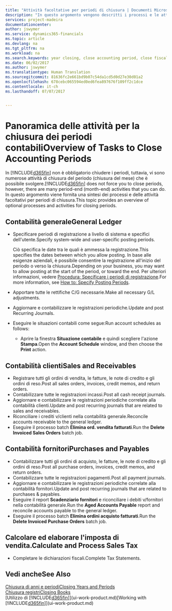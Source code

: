 ```yaml
---
title: "Attività facoltative per periodi di chiusura | Documenti Microsoft"
description: "In questo argomento vengono descritti i processi e le attività facoltativi per la chiusura dei periodi contabili in Financials."
services: project-madeira
documentationcenter: 
author: jswymer
ms.service: dynamics365-financials
ms.topic: article
ms.devlang: na
ms.tgt_pltfrm: na
ms.workload: na
ms.search.keywords: year closing, close accounting period, close fiscal year, aging, creditor payments, vendor payments
ms.date: 06/02/2017
ms.author: jswymer
ms.translationtype: Human Translation
ms.sourcegitcommit: 81636fc2e661bd9b07c54da1cd5d0d27e30d01a2
ms.openlocfilehash: 678cebc065594ed0ed6fea897676f109ff2c1dce
ms.contentlocale: it-ch
ms.lasthandoff: 07/07/2017


---
```

# <a name="overview-of-tasks-to-close-accounting-periods"></a><span data-ttu-id="4dd52-103">Panoramica delle attività per la chiusura dei periodi contabili</span><span class="sxs-lookup"><span data-stu-id="4dd52-103">Overview of Tasks to Close Accounting Periods</span></span>
<span data-ttu-id="4dd52-104">In [!INCLUDE[d365fin](includes/d365fin_md.md)] non è obbligatorio chiudere i periodi, tuttavia, vi sono numerose attività di chiusura del periodo (chiusura del mese) che è possibile svolgere.</span><span class="sxs-lookup"><span data-stu-id="4dd52-104">[!INCLUDE[d365fin](includes/d365fin_md.md)] does not force you to close periods, however, there are many period-end (month-end) activities that you can do.</span></span> <span data-ttu-id="4dd52-105">In questo argomento viene fornita una sintesi dei processi e delle attività facoltativi per periodi di chiusura.</span><span class="sxs-lookup"><span data-stu-id="4dd52-105">This topic provides an overview of optional processes and activities for closing periods.</span></span>  

## <a name="general-ledger"></a><span data-ttu-id="4dd52-106">Contabilità generale</span><span class="sxs-lookup"><span data-stu-id="4dd52-106">General Ledger</span></span>
* <span data-ttu-id="4dd52-107">Specificare periodi di registrazione a livello di sistema e specifici dell'utente.</span><span class="sxs-lookup"><span data-stu-id="4dd52-107">Specify system-wide and user-specific posting periods.</span></span>  

    <span data-ttu-id="4dd52-108">Ciò specifica le date tra le quali è ammessa la registrazione.</span><span class="sxs-lookup"><span data-stu-id="4dd52-108">This specifies the dates between which you allow posting.</span></span> <span data-ttu-id="4dd52-109">In base alle esigenze aziendali, è possibile consentire la registrazione all'inizio del periodo o verso la chiusura.</span><span class="sxs-lookup"><span data-stu-id="4dd52-109">Depending on your business, you may want to allow posting at the start of the period, or toward the end.</span></span> <span data-ttu-id="4dd52-110">Per ulteriori informazioni, vedere [Procedura: Specificare i periodi di registrazione](finance-how-specify-posting-periods.md).</span><span class="sxs-lookup"><span data-stu-id="4dd52-110">For more information, see [How to: Specify Posting Periods](finance-how-specify-posting-periods.md).</span></span>  
* <span data-ttu-id="4dd52-111">Apportare tutte le rettifiche C/G necessarie.</span><span class="sxs-lookup"><span data-stu-id="4dd52-111">Make all necessary G/L adjustments.</span></span>  
* <span data-ttu-id="4dd52-112">Aggiornare e contabilizzare le registrazioni periodiche.</span><span class="sxs-lookup"><span data-stu-id="4dd52-112">Update and post Recurring Journals.</span></span>  
  <!--* Process Consolidations-->
* <span data-ttu-id="4dd52-113">Eseguire le situazioni contabili come segue:</span><span class="sxs-lookup"><span data-stu-id="4dd52-113">Run account schedules as follows:</span></span>  
  * <span data-ttu-id="4dd52-114">Aprire la finestra **Situazione contabile** e quindi scegliere l'azione **Stampa**.</span><span class="sxs-lookup"><span data-stu-id="4dd52-114">Open the **Account Schedule** window, and then choose the **Print** action.</span></span>  

## <a name="sales-and-receivables"></a><span data-ttu-id="4dd52-115">Contabilità clienti</span><span class="sxs-lookup"><span data-stu-id="4dd52-115">Sales and Receivables</span></span>
* <span data-ttu-id="4dd52-116">Registrare tutti gli ordini di vendita, le fatture, le note di credito e gli ordini di reso.</span><span class="sxs-lookup"><span data-stu-id="4dd52-116">Post all sales orders, invoices, credit memos, and return orders.</span></span>  
* <span data-ttu-id="4dd52-117">Contabilizzare tutte le registrazioni incassi.</span><span class="sxs-lookup"><span data-stu-id="4dd52-117">Post all cash receipt journals.</span></span>  
* <span data-ttu-id="4dd52-118">Aggiornare e contabilizzare le registrazioni periodiche correlate alla contabilità clienti.</span><span class="sxs-lookup"><span data-stu-id="4dd52-118">Update and post recurring journals that are related to sales and receivables.</span></span>  
* <span data-ttu-id="4dd52-119">Riconciliare i crediti v/clienti nella contabilità generale.</span><span class="sxs-lookup"><span data-stu-id="4dd52-119">Reconcile accounts receivable to the general ledger.</span></span>  
* <span data-ttu-id="4dd52-120">Eseguire il processo batch **Elimina ord. vendita fatturati**.</span><span class="sxs-lookup"><span data-stu-id="4dd52-120">Run the **Delete Invoiced Sales Orders** batch job.</span></span>  

## <a name="purchases-and-payables"></a><span data-ttu-id="4dd52-121">Contabilità fornitori</span><span class="sxs-lookup"><span data-stu-id="4dd52-121">Purchases and Payables</span></span>
* <span data-ttu-id="4dd52-122">Contabilizzare tutti gli ordini di acquisto, le fatture, le note di credito e gli ordini di reso.</span><span class="sxs-lookup"><span data-stu-id="4dd52-122">Post all purchase orders, invoices, credit memos, and return orders.</span></span>  
* <span data-ttu-id="4dd52-123">Contabilizzare tutte le registrazioni pagamenti.</span><span class="sxs-lookup"><span data-stu-id="4dd52-123">Post all payment journals.</span></span>  
* <span data-ttu-id="4dd52-124">Aggiornare e contabilizzare le registrazioni periodiche correlate alla contabilità fornitori.</span><span class="sxs-lookup"><span data-stu-id="4dd52-124">Update and post recurring journals that are related to purchases & payables.</span></span>  
* <span data-ttu-id="4dd52-125">Eseguire il report **Scadenziario fornitori** e riconciliare i debiti v/fornitori nella contabilità generale.</span><span class="sxs-lookup"><span data-stu-id="4dd52-125">Run the **Aged Accounts Payable** report and reconcile accounts payable to the general ledger.</span></span>  
* <span data-ttu-id="4dd52-126">Eseguire il processo batch **Elimina ordini acquisto fatturati**.</span><span class="sxs-lookup"><span data-stu-id="4dd52-126">Run the **Delete Invoiced Purchase Orders** batch job.</span></span>  

<!-- ### Fixed Assets
* Post all maintenance costs have been posted through the fixed asset journals or invoices.
* Post adjustments.
* Post appreciation.
* Post depreciation.
* Update and post the recurring fixed asset journal.-->

<!--### Intercompany
* Process Intercompany Postings.-->

## <a name="calculate-and-process-sales-tax"></a><span data-ttu-id="4dd52-127">Calcolare ed elaborare l'imposta di vendita.</span><span class="sxs-lookup"><span data-stu-id="4dd52-127">Calculate and Process Sales Tax</span></span>
* <span data-ttu-id="4dd52-128">Completare le dichiarazioni fiscali.</span><span class="sxs-lookup"><span data-stu-id="4dd52-128">Complete Tax Statements.</span></span>  

## <a name="see-also"></a><span data-ttu-id="4dd52-129">Vedi anche</span><span class="sxs-lookup"><span data-stu-id="4dd52-129">See Also</span></span>
[<span data-ttu-id="4dd52-130">Chiusura di anni e periodi</span><span class="sxs-lookup"><span data-stu-id="4dd52-130">Closing Years and Periods</span></span>](year-close-years-periods.md)  
[<span data-ttu-id="4dd52-131">Chiusura registri</span><span class="sxs-lookup"><span data-stu-id="4dd52-131">Closing Books</span></span>](year-close-books.md)  
<span data-ttu-id="4dd52-132">[Utilizzo di [!INCLUDE[d365fin](includes/d365fin_md.md)]](ui-work-product.md)</span><span class="sxs-lookup"><span data-stu-id="4dd52-132">[Working with [!INCLUDE[d365fin](includes/d365fin_md.md)]](ui-work-product.md)</span></span>

